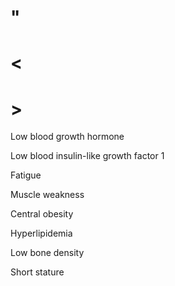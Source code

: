 # "

# <

# >

Low blood growth hormone

Low blood insulin-like growth factor 1

Fatigue

Muscle weakness

Central obesity

Hyperlipidemia

Low bone density

Short stature

